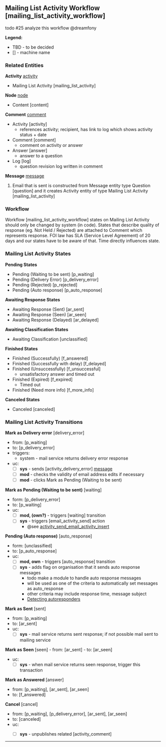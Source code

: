 ## Mailing List Activity Workflow [mailing_list_activity_workflow]

todo #25 analyze this workflow @dreamfony

**Legend:**
  - TBD - to be decided
  - [] - machine name

### Related Entities

**Activity** [activity](../entities/activity.md)
  - Mailing List Activity [mailing_list_activity]

**Node** [node](../entities/node.md)
 - Content [content]

**Comment** [comment](../entities/comment.md)
 - Activity [activity]
   - references activity; recipient, has link to log which shows activity status + date
 - Comment [comment]
   - comment on activity or answer
 - Answer [answer]
   - answer to a question
 - Log [log]
   - question revision log written in comment

**Message** [message](../entities/message.md)

1. Email that is sent is constructed from Message entity type Question [question] and it creates Activity entity of type Mailing List Activity [mailing_list_activity]

### Workflow

Workflow [mailing_list_activity_workflow] states on Mailing List Activity should only be changed by system (in code).
States that describe quality of response (eg. Not Held / Rejected) are attached to Comment which represents response.
FOI law has SLA (Service Level Agreement) of 20 days and our states have to be aware of that. Time directly influences state.

### Mailing List Activity States

**Pending States**
- Pending (Waiting to be sent) [p_waiting]
- Pending (Delivery Error) [p_delivery_error]
- Pending (Rejected) [p_rejected]
- Pending (Auto response) [p_auto_response]

**Awaiting Response States**
- Awaiting Response (Sent) [ar_sent]
- Awaiting Response (Seen) [ar_seen]
- Awaiting Response (Delayed) [ar_delayed]

**Awaiting Classification States**
- Awaiting Classification [unclassified]

**Finished States**
- Finished (Successfully) [f_answered]
- Finished (Successfully with delay) [f_delayed]
- Finished (Unsuccessfully) [f_unsuccessful]
  - unsatisfactory answer and timed out
- Finished (Expired) [f_expired]
  - Timed out
- Finished (Need more info) [f_more_info]

**Canceled States**
- Canceled [canceled]

### Mailing List Activity Transitions

**Mark as Delivery error** [delivery_error]
  - from: [p_waiting]
  - to: [p_delivery_error]
  - triggers:
    - system - mail service returns delivery error response
  - uc:
    - [ ] **sys** - sends [activity_delivery_error] [message](../entities/message.md)
    - [ ] **mod** - checks the validity of email address edits if necessary
    - [ ] **mod** - clicks Mark as Pending (Waiting to be sent)

**Mark as Pending (Waiting to be sent)** [waiting]
  - form: [p_delivery_error]
  - to: [p_waiting]
  - uc:
    - [ ] **mod, (own?)** - triggers [waiting] transition
    - [ ] **sys** - triggers [email_activity_send] action
      - @see [activity_send_email_activity_insert](../../modules/custom/activity/activity_send/modules/activity_send_email/activity_send_email.module)

**Pending (Auto response)** [auto_response]
   - form: [unclassified]
   - to: [p_auto_response]
   - uc:
     - [ ] **mod, own** - triggers [auto_response] transition
     - [ ] **sys** - adds flag on organisation that it sends auto response messages
       - todo make a module to handle auto response messages
       - will be used as one of the criteria to automatically set messages as auto_response
       - other criteria may include response time, message subject
       - [Detecting autoresponders](https://github.com/jpmckinney/multi_mail/wiki/Detecting-autoresponders)

**Mark as Sent** [sent]
  - from: [p_waiting]
  - to: [ar_sent]
  - uc:
    - [ ] **sys** - mail service returns sent response; if not possible mail sent to mailing service

**Mark as Seen** [seen]
	- from: [ar_sent]
	- to: [ar_seen]
  - uc:
    - [ ] **sys** - when mail service returns seen response, trigger this transaction

**Mark as Answered**	[answer]
  - from: [p_waiting], [ar_sent], [ar_seen]
  - to: [f_answered]

**Cancel** [cancel]
  - from: [p_waiting], [p_delivery_error], [ar_sent], [ar_seen]
  - to: [canceled]
  - uc:
    - [ ] **sys** - unpublishes related [activity_comment]


___

